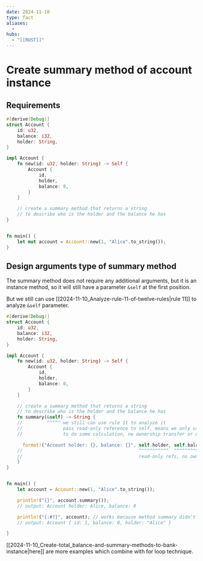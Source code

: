 ```yaml
---
date: 2024-11-10
type: fact
aliases:
  -
hubs:
  - "[[RUST]]"
---
```


# Create summary method of account instance


## Requirements

```rust
#[derive(Debug)]
struct Account {
    id: u32,
    balance: i32,
    holder: String,
}

impl Account {
    fn new(id: u32, holder: String) -> Self {
        Account {
            id,
            holder,
            balance: 0,
        }
    }

    // create a summary method that returns a string
    // to describe who is the holder and the balance he has
}


fn main() {
    let mut account = Account::new(1, "Alice".to_string());
}

```

## Design arguments type of summary method

The summary method does not require any additional arguments, but it is an instance method, so it will still have a parameter `&self` at the first position.

But we still can use [[2024-11-10_Analyze-rule-11-of-twelve-rules|rule 11]] to analyze `&self` parameter.

```rust
#[derive(Debug)]
struct Account {
    id: u32,
    balance: i32,
    holder: String,
}

impl Account {
    fn new(id: u32, holder: String) -> Self {
        Account {
            id,
            holder,
            balance: 0,
        }
    }

    // create a summary method that returns a string
    // to describe who is the holder and the balance he has
    fn summary(&self) -> String {
    //         ^^^^^ we still can use rule 11 to analyze it
    //               pass read-only reference to self, means we only use the self instance
    //               to do some calculation, no ownership transfer or mutation

      format!("Account holder: {}, balance: {}", self.holder, self.balance)  // return a string
    //                                           ^^^^^^^^^^^  ^^^^^^^^^^^^
    //                                           read-only refs, no ownership transfer or mutation
    }
}


fn main() {
    let account = Account::new(1, "Alice".to_string());

    println!("{}", account.summary());
    // output: Account holder: Alice, balance: 0

    println!("{:#?}", account); // works because method summary didn't do any ownership transfer or mutation
    // output: Account { id: 1, balance: 0, holder: "Alice" }

}
```

[[2024-11-10_Create-total_balance-and-summary-methods-to-bank-instance|here]] are more examples which combine with for loop technique.
```
